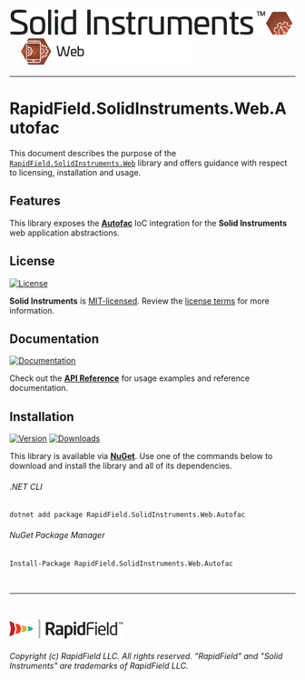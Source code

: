 <!--
Copyright (c) RapidField LLC. Licensed under the MIT License. See LICENSE.txt in the project root for license information.
-->

[![Solid Instruments](../../SolidInstruments.Logo.Color.Transparent.500w.png)](../../README.md)
<br />&nbsp;&nbsp;&nbsp;&nbsp;
![Web](../../doc/images/Label.Web.300w.png)
- - -

# RapidField.SolidInstruments.Web.Autofac

This document describes the purpose of the [`RapidField.SolidInstruments.Web`]() library and offers guidance with respect to licensing, installation and usage.

## Features

This library exposes the [**Autofac**](https://autofac.org/) IoC integration for the **Solid Instruments** web application abstractions.

## License

[![License](https://img.shields.io/github/license/rapidfield/solid-instruments?style=flat&color=lightseagreen&label=license&logo=open-access&logoColor=lightgrey)](../../LICENSE.txt)

**Solid Instruments** is [MIT-licensed](https://en.wikipedia.org/wiki/MIT_License). Review the [license terms](../../LICENSE.txt) for more information.

## Documentation

[![Documentation](https://img.shields.io/badge/documentation-website-tan?style=flat&logo=buffer&logoColor=lightgrey)](https://www.solidinstruments.com/api/RapidField.SolidInstruments.Web.Autofac.html)

Check out the [**API Reference**](https://www.solidinstruments.com/api/RapidField.SolidInstruments.Web.Autofac.html) for usage examples and reference documentation.

## Installation

[![Version](https://img.shields.io/nuget/vpre/RapidField.SolidInstruments.Web.Autofac?style=flat&color=blue&label=version&logo=nuget&logoColor=lightgrey)](https://www.nuget.org/packages/RapidField.SolidInstruments.Web.Autofac)
[![Downloads](https://img.shields.io/nuget/dt/RapidField.SolidInstruments.Web.Autofac?style=flat&color=blue&logo=nuget&logoColor=lightgrey)](https://www.nuget.org/packages/RapidField.SolidInstruments.Web.Autofac)

This library is available via [**NuGet**](https://docs.microsoft.com/en-us/nuget/quickstart/install-and-use-a-package-in-visual-studio). Use one of the commands below to download and install the library and all of its dependencies.

###### .NET CLI

```shell
dotnet add package RapidField.SolidInstruments.Web.Autofac
```

###### NuGet Package Manager

```shell
Install-Package RapidField.SolidInstruments.Web.Autofac
```

<br />

- - -

<br />

[![RapidField](../../RapidField.Logo.Color.Black.Transparent.200w.png)](https://www.rapidfield.com)

###### Copyright (c) RapidField LLC. All rights reserved. "RapidField" and "Solid Instruments" are trademarks of RapidField LLC.
